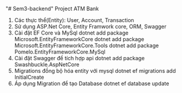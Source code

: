"# Sem3-backend" 
Project ATM Bank
1. Các thực thể(Entity): User, Account, Transaction
2. Sử dụng ASP.Net Core, Entity Framwork core, ORM, Swagger
3. Cài đặt EF Core và MySql
dotnet add package Microsoft.EntityFrameworkCore
dotnet add package Microsoft.EntityFrameworkCore.Tools
dotnet add package Pomelo.EntityFrameworkCore.MySql
4. Cài đặt Swagger để tích hợp api
dotnet add package Swashbuckle.AspNetCore
5. Migrations đồng bộ hóa entity với mysql
dotnet ef migrations add InitialCreate
6. Áp dụng Migration để tạo Database
dotnet ef database update
